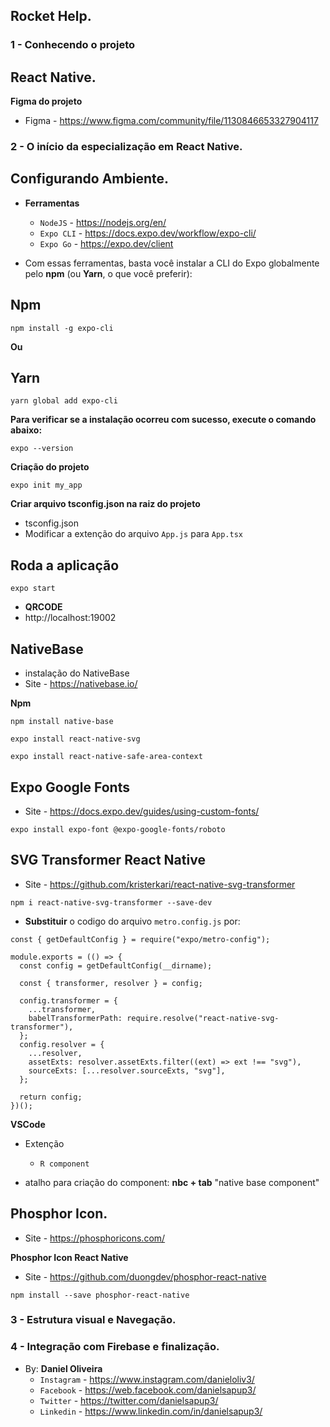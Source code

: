 ## Rocket Help.
### 1 - Conhecendo o projeto 
## React Native.
**Figma do projeto**
- Figma - https://www.figma.com/community/file/1130846653327904117


### 2 - O início da especialização em React Native.
## Configurando Ambiente.
- **Ferramentas**
    - `NodeJS` - https://nodejs.org/en/
    - `Expo CLI` - https://docs.expo.dev/workflow/expo-cli/
    - `Expo Go` - https://expo.dev/client

- Com essas ferramentas, basta você instalar a CLI do Expo globalmente pelo **npm** (ou **Yarn**, o que você preferir): 

## Npm
```
npm install -g expo-cli
```
**Ou**

## Yarn
```
yarn global add expo-cli
```

**Para verificar se a instalação ocorreu com sucesso, execute o comando abaixo:**
```
expo --version
```

**Criação do projeto**
```
expo init my_app
```

**Criar arquivo tsconfig.json na raiz do projeto**
- tsconfig.json
- Modificar a extenção do arquivo `App.js` para `App.tsx`

## Roda a aplicação
```
expo start
```

- **QRCODE**
- http://localhost:19002


## NativeBase
- instalação do NativeBase
- Site - https://nativebase.io/

**Npm**
```
npm install native-base
```

```
expo install react-native-svg
```

```
expo install react-native-safe-area-context
```

## Expo Google Fonts
- Site - https://docs.expo.dev/guides/using-custom-fonts/

```
expo install expo-font @expo-google-fonts/roboto
```

## SVG Transformer React Native
- Site - https://github.com/kristerkari/react-native-svg-transformer

```
npm i react-native-svg-transformer --save-dev
```

- **Substituir** o codigo do arquivo `metro.config.js` por:
```JS
const { getDefaultConfig } = require("expo/metro-config");

module.exports = (() => {
  const config = getDefaultConfig(__dirname);

  const { transformer, resolver } = config;

  config.transformer = {
    ...transformer,
    babelTransformerPath: require.resolve("react-native-svg-transformer"),
  };
  config.resolver = {
    ...resolver,
    assetExts: resolver.assetExts.filter((ext) => ext !== "svg"),
    sourceExts: [...resolver.sourceExts, "svg"],
  };

  return config;
})();
```

**VSCode**
- Extenção
  - `R component`


- atalho para criação do component: **nbc + tab** "native base component"


## Phosphor Icon.
- Site - https://phosphoricons.com/

**Phosphor Icon React Native**
- Site - https://github.com/duongdev/phosphor-react-native

```
npm install --save phosphor-react-native
```

### 3 - Estrutura visual e Navegação.


### 4 - Integração com Firebase e finalização.














- By: **Daniel Oliveira**
  - `Instagram` - https://www.instagram.com/danieloliv3/
  - `Facebook` - https://web.facebook.com/danielsapup3/
  - `Twitter` - https://twitter.com/danielsapup3/
  - `Linkedin` - https://www.linkedin.com/in/danielsapup3/

